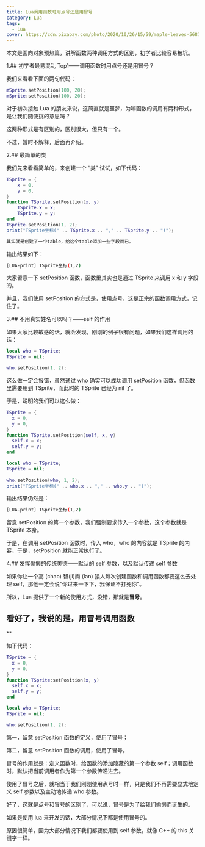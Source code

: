 ```yaml
---
title: Lua调用函数时用点号还是用冒号
category: Lua
tags:
  - Lua
cover: https://cdn.pixabay.com/photo/2020/10/26/15/59/maple-leaves-5687724_960_720.jpg
---
```



本文是面向对象预热篇，讲解函数两种调用方式的区别，初学者比较容易被坑。

1\.## 初学者最易混乱 Top1——调用函数时用点号还是用冒号？

我们来看看下面的两句代码：

```lua
mSprite.setPosition(100, 20);
mSprite:setPosition(100, 20);
```

对于初次接触 Lua 的朋友来说，这简直就是噩梦，为嘛函数的调用有两种形式，是让我们随便挑的意思吗？

这两种形式是有区别的，区别很大，但只有一个。

不过，暂时不解释，后面再介绍。

2\.## 最简单的类

我们先来看看简单的，来创建一个 “类” 试试，如下代码：

```lua
TSprite = {
    x = 0,
    y = 0,
}
function TSprite.setPosition(x, y)
    TSprite.x = x;
    TSprite.y = y;
end
TSprite.setPosition(1, 2);
print("TSprite坐标(" .. TSprite.x .. "," .. TSprite.y .. ")");
```

``` bash
其实就是创建了一个table，给这个table添加一些字段而已。
```

输出结果如下：

```bash
[LUA-print] TSprite坐标(1,2)
```

大家留意一下 setPosition 函数，函数里其实也是通过 TSprite 来调用 x 和 y 字段的。

并且，我们使用 setPosition 的方式是，使用点号，这是正宗的函数调用方式，记住了。

3\.## 不用真实姓名可以吗？——self 的作用

如果大家比较敏感的话，就会发现，刚刚的例子很有问题，如果我们这样调用的话：

```lua
local who = TSprite;
TSprite = nil;

who.setPosition(1, 2);
```

这么做一定会报错，虽然通过 who 确实可以成功调用 setPosition 函数，但函数里需要用到 TSprite，而此时的 TSprite 已经为 nil 了。

于是，聪明的我们可以这么做：

```lua
TSprite = {
  x = 0,
  y = 0,
}
function TSprite.setPosition(self, x, y)
  self.x = x;
  self.y = y;
end

local who = TSprite;
TSprite = nil;
  
who.setPosition(who, 1, 2);
print("TSprite坐标(" .. who.x .. "," .. who.y .. ")");
```

输出结果仍然是：

```bash
[LUA-print] TSprite坐标(1,2)
```

留意 setPosition 的第一个参数，我们强制要求传入一个参数，这个参数就是 TSprite 本身。

于是，在调用 setPosition 函数时，传入 who，who 的内容就是 TSprite 的内容，于是，setPosition 就能正常执行了。

4\.## 发挥偷懒的传统美德——默认的 self 参数，以及默认传递 self 参数

如果你让一个高 (chao) 智(ji)商 (lan) 猿人每次创建函数和调用函数都要这么去处理 self，那他一定会说“你过来一下下，我保证不打死你”。

所以，Lua 提供了一个新的使用方式，没错，那就是**冒号**。

## 看好了，我说的是，用冒号调用函数

**

如下代码：

```lua
TSprite = {
  x = 0,
  y = 0,
}
function TSprite:setPosition(x, y)
  self.x = x;
  self.y = y;
end

local who = TSprite;
TSprite = nil;

who:setPosition(1, 2);
```

第一，留意 setPosition 函数的定义，使用了冒号；

第二，留意 setPosition 函数的调用，使用了冒号。

冒号的作用就是：定义函数时，给函数的添加隐藏的第一个参数 self；调用函数时，默认把当前调用者作为第一个参数传递进去。

使用了冒号之后，就相当于我们刚刚使用点号时一样，只是我们不再需要显式地定义 self 参数以及主动地传递 who 参数。

好了，这就是点号和冒号的区别了，可以说，冒号是为了给我们偷懒而诞生的。

如果是使用 lua 来开发的话，大部分情况下都是使用冒号的。

原因很简单，因为大部分情况下我们都要使用到 self 参数，就像 C++ 的 this 关键字一样。
